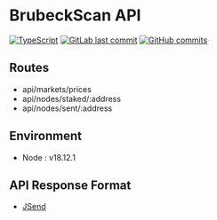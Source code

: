 # BrubeckScan API

[![TypeScript](https://badgen.net/badge/icon/typescript?icon=typescript&label)](https://typescriptlang.org)
[![GitLab last commit](https://GitHub.com/adamphivo/brubeckAPI/commit/)](https://GitHub.com/adamphivo/brubeckAPI/commit/)
[![GitHub commits](https://GitHub.com/adamphivo/brubeckAPI/commit/)](https://GitHub.com/adamphivo/brubeckAPI/commit/)

## Routes

- api/markets/prices
- api/nodes/staked/:address
- api/nodes/sent/:address

## Environment

- Node : v18.12.1

## API Response Format

- [JSend](https://github.com/omniti-labs/jsend)
